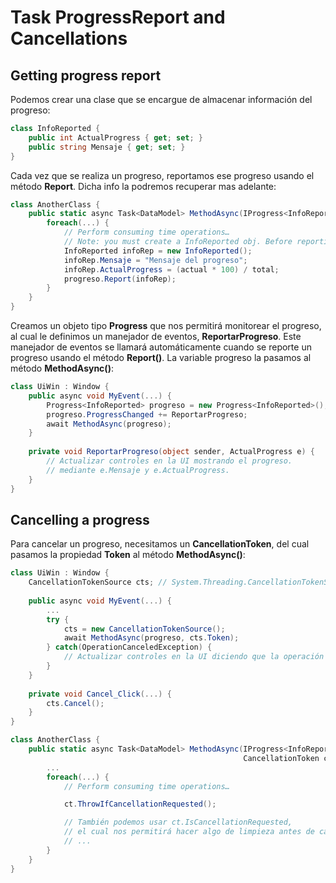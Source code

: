 # Task ProgressReport and Cancellations

## Getting progress report

Podemos crear una clase que se encargue de almacenar información del progreso:

```cs
class InfoReported {
    public int ActualProgress { get; set; }
    public string Mensaje { get; set; }
}
```

Cada vez que se realiza un progreso, reportamos ese progreso usando el método **Report**. Dicha info la podremos recuperar mas adelante:

```cs
class AnotherClass {
    public static async Task<DataModel> MethodAsync(IProgress<InfoReported> progreso) {
        foreach(...) {
            // Perform consuming time operations…
            // Note: you must create a InfoReported obj. Before reporting progress.
            InfoReported infoRep = new InfoReported();
            infoRep.Mensaje = "Mensaje del progreso";
            infoRep.ActualProgress = (actual * 100) / total;
            progreso.Report(infoRep);
        }
    }
}
```

Creamos un objeto tipo **Progress** que nos permitirá monitorear el progreso, al cual le definimos un manejador de eventos, **ReportarProgreso**. Este manejador de eventos se llamará automáticamente cuando se reporte un progreso usando el método **Report()**. La variable progreso la pasamos al método **MethodAsync()**:

```cs
class UiWin : Window {
    public async void MyEvent(...) {
        Progress<InfoReported> progreso = new Progress<InfoReported>();
        progreso.ProgressChanged += ReportarProgreso;
        await MethodAsync(progreso);
    }
    
    private void ReportarProgreso(object sender, ActualProgress e) {
        // Actualizar controles en la UI mostrando el progreso.
        // mediante e.Mensaje y e.ActualProgress.
    }
}
```

## Cancelling a progress

Para cancelar un progreso, necesitamos un **CancellationToken**, del cual pasamos la propiedad **Token** al método **MethodAsync()**:

```cs
class UiWin : Window {
    CancellationTokenSource cts; // System.Threading.CancellationTokenSource
    
    public async void MyEvent(...) {
        ...
        try {
            cts = new CancellationTokenSource();
            await MethodAsync(progreso, cts.Token);
        } catch(OperationCanceledException) {
            // Actualizar controles en la UI diciendo que la operación se canceló.
        }
    }
    
    private void Cancel_Click(...) {
        cts.Cancel();
    }
}

class AnotherClass {
    public static async Task<DataModel> MethodAsync(IProgress<InfoReported> progreso, 
                                                    CancellationToken ct) {
        ...
        foreach(...) {
            // Perform consuming time operations…

            ct.ThrowIfCancellationRequested();

            // También podemos usar ct.IsCancellationRequested, 
            // el cual nos permitirá hacer algo de limpieza antes de cancelar.
            // ...
        }
    }
}
```
